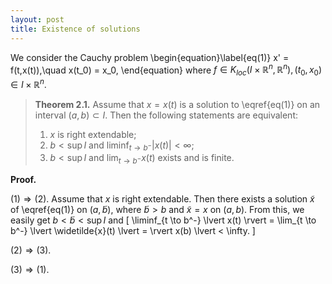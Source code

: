 ```yaml
---
layout: post
title: Existence of solutions
---
```

We consider the Cauchy problem
\begin{equation}\label{eq(1)}
x' = f(t,x(t)),\quad x(t_0) = x_0,
\end{equation}
where $f \in K_{loc}(I\times \mathbb{R}^n,\mathbb{R}^n), (t_0,x_0) \in I \times \mathbb{R}^n$.



> **Theorem 2.1.** Assume that $x = x(t)$ is a solution to \eqref{eq(1)} on an interval $(a,b) \subset I$. Then the following statements are equivalent:
> 1. $x$ is right extendable;
> 2. $b < \sup I$ and $\liminf_{t \to b^-} \lvert x(t) \rvert < \infty$;
> 3. $b < \sup I$ and $\lim_{t \to b^-} x(t)$ exists and is finite.

**Proof.**

$(1) \Rightarrow (2).$ Assume that $x$ is right extendable. Then there exists a solution $\widetilde{x}$ of \eqref{eq(1)} on $(a,\widetilde{b})$, where $\widetilde{b} > b$ and $\widetilde{x} = x$ on $(a,b)$. From this, we easily get $b < \widetilde{b} < \sup I$ and
\[ \liminf_{t \to b^-} \lvert x(t) \rvert = \lim_{t \to b^-} \lvert \widetilde{x}(t) \lvert = \rvert x(b) \lvert < \infty. \]

$(2) \Rightarrow (3).$

$(3) \Rightarrow (1).$
